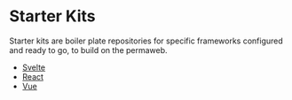 # Starter Kits

Starter kits are boiler plate repositories for specific frameworks configured and ready to go, to build on the permaweb.

-   [Svelte](./svelte/index.md)
-   [React](./react/index.md)
-   [Vue](./vue/index.md)
